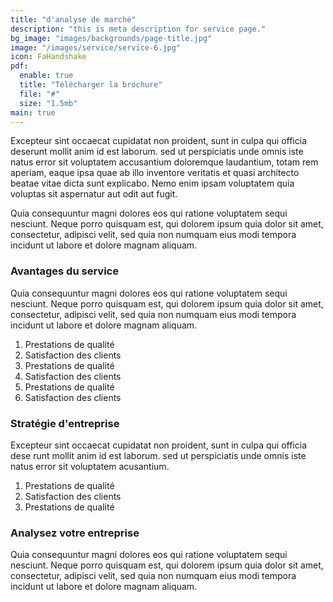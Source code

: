 ```yaml
---
title: "d'analyse de marché"
description: "this is meta description for service page."
bg_image: "images/backgrounds/page-title.jpg"
image: "/images/service/service-6.jpg"
icon: FaHandshake
pdf:
  enable: true
  title: "Télécharger la brochure"
  file: "#"
  size: "1.5mb"
main: true
---
```


Excepteur sint occaecat cupidatat non proident, sunt in culpa qui officia deserunt mollit anim id est laborum. sed ut perspiciatis unde omnis iste natus error sit voluptatem accusantium doloremque laudantium, totam rem aperiam, eaque ipsa quae ab illo inventore veritatis et quasi architecto beatae vitae dicta sunt explicabo. Nemo enim ipsam voluptatem quia voluptas sit aspernatur aut odit aut fugit.

Quia consequuntur magni dolores eos qui ratione voluptatem sequi nesciunt. Neque porro quisquam est, qui dolorem ipsum quia dolor sit amet, consectetur, adipisci velit, sed quia non numquam eius modi tempora incidunt ut labore et dolore magnam aliquam.

### Avantages du service

Quia consequuntur magni dolores eos qui ratione voluptatem sequi nesciunt. Neque porro quisquam est, qui dolorem ipsum quia dolor sit amet, consectetur, adipisci velit, sed quia non numquam eius modi tempora incidunt ut labore et dolore magnam aliquam.

1. Prestations de qualité
2. Satisfaction des clients
3. Prestations de qualité
4. Satisfaction des clients
5. Prestations de qualité
6. Satisfaction des clients

### Stratégie d'entreprise

Excepteur sint occaecat cupidatat non proident, sunt in culpa qui officia dese runt mollit anim id est laborum. sed ut perspiciatis unde omnis iste natus error sit voluptatem acusantium.

1. Prestations de qualité
2. Satisfaction des clients
3. Prestations de qualité

### Analysez votre entreprise

Quia consequuntur magni dolores eos qui ratione voluptatem sequi nesciunt. Neque porro quisquam est, qui dolorem ipsum quia dolor sit amet, consectetur, adipisci velit, sed quia non numquam eius modi tempora incidunt ut labore et dolore magnam aliquam.
